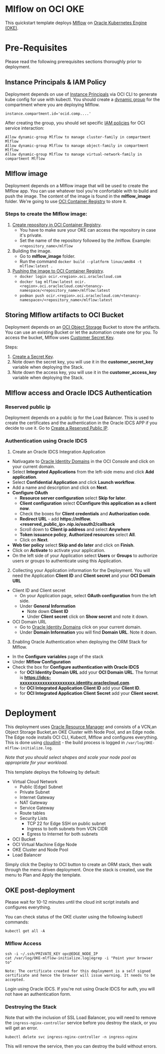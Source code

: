 # Mlflow on OCI OKE
This quickstart template deploys [Mlflow](https://mlflow.org/) on [Oracle Kubernetes Engine (OKE)](https://docs.oracle.com/en-us/iaas/Content/ContEng/Concepts/contengoverview.htm).

# Pre-Requisites
Please read the following prerequisites sections thoroughly prior to deployment.

## Instance Principals & IAM Policy
Deployment depends on use of [Instance Principals](https://docs.oracle.com/en-us/iaas/Content/Identity/Tasks/callingservicesfrominstances.htm) via OCI CLI to generate kube config for use with kubectl.  You should create a [dynamic group](https://docs.oracle.com/en-us/iaas/Content/Identity/Tasks/managingdynamicgroups.htm) for the compartment where you are deploying Mlflow.

	instance.compartment.id='ocid.comp....'

After creating the group, you should set specific [IAM policies](https://docs.oracle.com/en-us/iaas/Content/Identity/Reference/policyreference.htm) for OCI service interaction:

	Allow dynamic-group Mlflow to manage cluster-family in compartment Mlflow
	Allow dynamic-group Mlflow to manage object-family in compartment Mlflow
	Allow dynamic-group Mlflow to manage virtual-network-family in compartment Mlflow



## Mlflow image
Deployment depends on a Mlflow image that will be used to create the Mlflow app.
You can use whatever tool you're confortable with to build and push the image.
The content of the image is found in the **mlflow_image** folder.
We're going to use [OCI Container Registry](https://docs.oracle.com/en-us/iaas/Content/Registry/Concepts/registryoverview.htm) to store it.
### Steps to create the Mlflow image:
1. [Create repository in OCI Container Registry](https://docs.oracle.com/en-us/iaas/Content/Registry/Tasks/registrycreatingarepository.htm#top).
	- You have to make sure your OKE can access the repository in case it's private.
	- Set the name of the repository followed by the /mlflow. Example: ```<repository_name>/mlflow```
2. Building the image.
	- Go to **mlflow_image** folder.
	- Run the command ```docker build --platform linux/amd64 -t mlflow:latest .```
3. [Pushing the image to OCI Container Registry](https://docs.oracle.com/en-us/iaas/Content/Registry/Tasks/registrypushingimagesusingthedockercli.htm#Pushing_Images_Using_the_Docker_CLI).
	- ```docker login ocir.<region>.oci.oraclecloud.com```
	- ```docker tag mlflow:latest ocir.<region>.oci.oraclecloud.com/<tenancy-namespace/<repository_name>/mlflow:latest```
	- ```podman push ocir.<region>.oci.oraclecloud.com/<tenancy-namespace>/<repository_name>/mlflow:latest```


## Storing Mlflow artifacts to OCI Bucket
Deployment depends on an [OCI Object Storage](https://docs.oracle.com/en-us/iaas/Content/Object/Concepts/objectstorageoverview.htm) Bucket to store the artifacts.
You can use an existing Bucket or let the automation create one for you.
To access the bucket, Mlflow uses [Customer Secret Key](https://docs.oracle.com/en-us/iaas/Content/Rover/IAM/User_Credentials/Secret_Keys/customer-secret-key_management.htm).

Steps:
1. [Create a Secret Key](https://docs.oracle.com/en-us/iaas/Content/Rover/IAM/User_Credentials/Secret_Keys/create_customer-secret-key.htm#CreateCustomerSecretKey).
2. Note down the secret key, you will use it in the **customer_secret_key** variable when deploying the Stack.
3. Note down the access key, you will use it in the **customer_access_key** variable when deploying the Stack.



## Mlflow access and Oracle IDCS Authentication
### Reserved public ip
Deployment depends on a public ip for the Load Balancer. This is used to create the certificates and the authentication in the Oracle IDCS APP if you decide to use it. Go to [Create a Reserved Public IP](https://docs.oracle.com/en-us/iaas/Content/Network/Tasks/reserved-public-ip-create.htm).


### Authentication using Oracle IDCS
1. Create an Oracle IDCS Integration Application

- Nativagate to [Oracle Identity Domains](https://cloud.oracle.com/identity/domains) in the OCI Console and click on your current domain.
- Select **Integrated Applications** from the left-side menu and click **Add application**.
- Select **Confidential Application** and click **Launch workflow**.
- Add a name and description and click on **Next**.
- **Configure OAuth**
	- **Resource server configuration** select **Skip for later**.
	- **Client configuration** select **CConfigure this application as a client now**.
	- Check the boxes for **Client credentials** and **Authorization code**.
	- **Redirect URL** - add **https://mlflow.<reserved_public_ip>.nip.io/oauth2/callback**
	- Scroll down to **Client ip address** and select **Anywhere**
	- **Token issuance policy**, **Authorized resources** select **All**.
	- Click on **Next**.
- **Web tier policy** select **Skip and do later** and click on **Finish**.
- Click on **Activate** to activate your application.
- On the left side of your Application select **Users** or **Groups** to authorize users or groups to authenticate using this Application.



2. Collecting your Application information for the Deployment.
You will need the Application **Client ID** and **Client secret** and your **OCI Domain URL**
- Client ID and Client secret
  - On your Application page, select **OAuth configuration** from the left side.
  - Under **General Information**
  	- Note down **Client ID**
  	- Under **Client secret** click on **Show secret** and note it down.
- OCI Domain URL
  - Go to [Oracle Identity Domains](https://cloud.oracle.com/identity/domains) click on your current domain.
  - Under **Domain Information** you will find **Domain URL**. Note it down.



3. Enabling Oracle Authentication when deploying the ORM Stack for Mlflow.
- In the **Configure variables** page of the stack
- Under **Mlflow Configuration**
- Check the box for **Configure authentication with Oracle IDCS**
  - for **OCI Identity Domain URL** add your **OCI Domain URL**. The format is **https://idcs-xxxxxxxxxxxxxxxxxxxxxx.identity.oraclecloud.com**.
  - for **OCI Integrated Application Client ID** add your **Client ID**.
  - for **OCI Integrated Application Client Secret** add your **Client secret**.


# Deployment
This deployment uses [Oracle Resource Manager](https://docs.oracle.com/en-us/iaas/Content/ResourceManager/Concepts/resourcemanager.htm) and consists of a VCN,an Object Storage Bucket,an OKE Cluster with Node Pool, and an Edge node.   The Edge node installs OCI CLI, Kubectl, Mlflow and configures everything. This is done using [cloudinit](userdata/cloudinit.sh) - the build process is logged in ``/var/log/OKE-mlflow-initialize.log``.

*Note that you should select shapes and scale your node pool as appropriate for your workload.*

This template deploys the following by default:

* Virtual Cloud Network
  * Public (Edge) Subnet
  * Private Subnet
  * Internet Gateway
  * NAT Gateway
  * Service Gateway
  * Route tables
  * Security Lists
    * TCP 22 for Edge SSH on public subnet
    * Ingress to both subnets from VCN CIDR
    * Egress to Internet for both subnets
* OCI Bucket
* OCI Virtual Machine Edge Node
* OKE Cluster and Node Pool
* Load Balancer

Simply click the Deploy to OCI button to create an ORM stack, then walk through the menu driven deployment.  Once the stack is created, use the menu to Plan and Apply the template.
<!-- 
[![Deploy to Oracle Cloud](https://oci-resourcemanager-plugin.plugins.oci.oraclecloud.com/latest/deploy-to-oracle-cloud.svg)](https://console.us-ashburn-1.oraclecloud.com/resourcemanager/stacks/create?region=home&zipUrl=https://github.com/GabrielFeodorov/Mlflow_OCI/archive/refs/heads/main.zip) -->

## OKE post-deployment
Please wait for 10-12 minutes until the cloud init script installs and configures everything.


You can check status of the OKE cluster using the following kubectl commands:

	kubectl get all -A

### Mlflow Access


	ssh -i ~/.ssh/PRIVATE_KEY opc@EDGE_NODE_IP
	cat /var/log/OKE-mlflow-initialize.log|egrep -i "Point your browser to"

	Note: The certificate created for this deployment is a self signed certificate and hence the browser will issue warning. It needs to be accepted. 

Login using Oracle IDCS. If you're not using Oracle IDCS for auth, you will not have an authentication form.

### Destroying the Stack
Note that with the inclusion of SSL Load Balancer, you will need to remove the `` ingress-nginx-controller `` service before you destroy the stack, or you will get an error. 

	kubectl delete svc ingress-nginx-controller -n ingress-nginx

This will remove the service, then you can destroy the build without errors.
